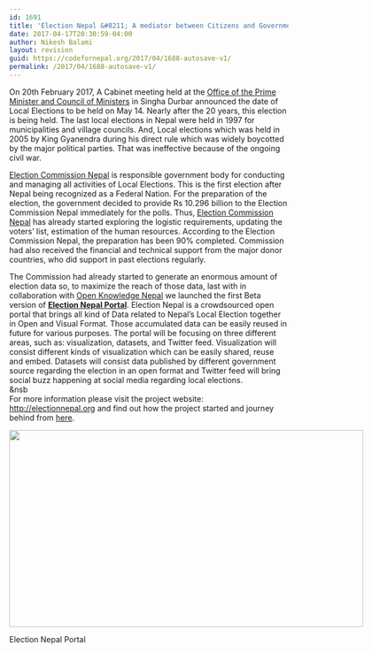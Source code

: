 ```yaml
---
id: 1691
title: 'Election Nepal &#8211; A mediator between Citizens and Government for Election Data'
date: 2017-04-17T20:30:59-04:00
author: Nikesh Balami
layout: revision
guid: https://codefornepal.org/2017/04/1688-autosave-v1/
permalink: /2017/04/1688-autosave-v1/
---
```

<span style="font-weight: 400;">On 20th February 2017, A Cabinet meeting held at the </span>[<span style="font-weight: 400;">Office of the Prime Minister and Council of Ministers</span>](http://opmcm.gov.np) <span style="font-weight: 400;">in Singha Durbar announced the date of Local Elections to be held on May 14. Nearly after the 20 years, this election is being held. The last local elections in Nepal were held in 1997 for municipalities and village councils. And, Local elections which was held in 2005 by King Gyanendra during his direct rule which was widely boycotted by the major political parties. That was ineffective because of the ongoing civil war.</span>

[<span style="font-weight: 400;">Election Commission Nepal</span>](http://election.gov.np) <span style="font-weight: 400;">is responsible government body for conducting and managing all activities of Local Elections. This is the first election after Nepal being recognized as a Federal Nation. For the preparation of the election, the government decided to provide Rs 10.296 billion to the Election Commission Nepal immediately for the polls. Thus, </span>[<span style="font-weight: 400;">Election Commission Nepal</span>](http://election.gov.np) <span style="font-weight: 400;">has already started exploring the logistic requirements, updating the voters’ list, estimation of the human resources. According to the Election Commission Nepal, the preparation has been 90% completed. Commission had also received the financial and technical support from the major donor countries, who did support in past elections regularly. </span>

<span style="font-weight: 400;">The Commission had already started to generate an enormous amount of election data so, to maximize the reach of those data, last with in collaboration with </span>[<span style="font-weight: 400;">Open Knowledge Nepal</span>](http://oknp.org/) <span style="font-weight: 400;">we launched the first Beta version of </span>[**Election Nepal Portal**](http://electionnepal.org)<span style="font-weight: 400;">. Election Nepal is a crowdsourced open portal that brings all kind of Data related to Nepal&#8217;s Local Election together in Open and Visual Format. Those accumulated data can be easily reused in future for various purposes. The portal will be focusing on three different areas, such as: visualization, datasets, and Twitter feed. Visualization will consist different kinds of visualization which can be easily shared, reuse and embed. Datasets will consist data published by different government source regarding the election in an open format and Twitter feed will bring social buzz happening at social media regarding local elections. </span>  
&nsb  
<span style="font-weight: 400;">For more information please visit the project website: </span>[<span style="font-weight: 400;">http://electionnepal.org</span>](http://electionnepal.org) <span style="font-weight: 400;">and find out how the project started and journey behind from </span>[<span style="font-weight: 400;">here</span>](http://www.neekes.com.np/twitter-thread-turns-into-impactful-project/)<span style="font-weight: 400;">.</span>

<div id="attachment_1689" style="width: 649px" class="wp-caption aligncenter">
  <a href="https://codefornepal.org/wp-content/uploads/2017/04/Election-Nepal-final.png"><img aria-describedby="caption-attachment-1689" class="wp-image-1689" src="https://codefornepal.org/wp-content/uploads/2017/04/Election-Nepal-final-300x167.png" alt="" width="639" height="356" srcset="https://codefornepal.org/wp-content/uploads/2017/04/Election-Nepal-final-300x167.png 300w, https://codefornepal.org/wp-content/uploads/2017/04/Election-Nepal-final-768x427.png 768w, https://codefornepal.org/wp-content/uploads/2017/04/Election-Nepal-final-1024x569.png 1024w, https://codefornepal.org/wp-content/uploads/2017/04/Election-Nepal-final.png 1392w" sizes="(max-width: 639px) 100vw, 639px" /></a>
  
  <p id="caption-attachment-1689" class="wp-caption-text">
    Election Nepal Portal
  </p>
</div>